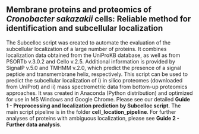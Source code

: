 ## Membrane proteins and proteomics of *Cronobacter* *sakazakii* cells: Reliable method for identification and subcellular localization

The Subcelloc script was created to automate the evaluation of the subcellular localization of a large number of proteins. It combines localization data obtained from the UniProKB database, as well as from PSORTb v.3.0.2 and Cello v.2.5. Additional information is provided by SignalP v.5.0 and TMHMM v.2.0, which predict the presence of a signal peptide and transmembrane helix, respectively. This script can be used to predict the subcellular localization of i) in silico proteomes (downloaded from UniProt) and ii) mass spectrometric data from bottom-up proteomics approaches. It was created in Anaconda (Python distribution) and optimized for use in MS Windows and Google Chrome. 
Please see our detailed **Guide 1 - Preprocessing and localization prediction by Subcelloc script**. The main script pipeline is in the folder **cell_location_pipeline**.
For further analyses of proteins with ambiguous localization, please see **Guide 2 - Further data analysis**.
